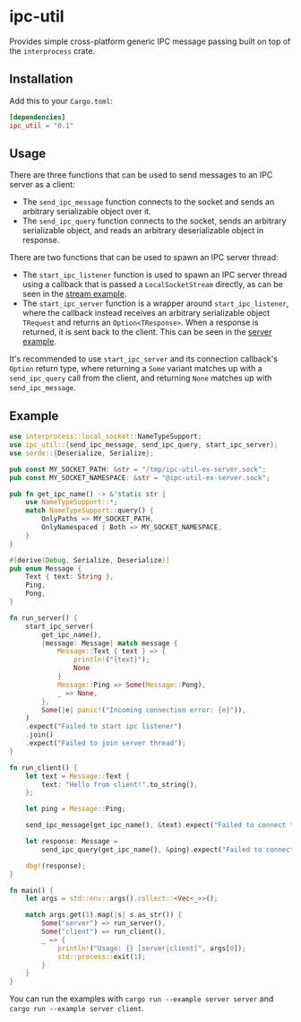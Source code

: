 # ipc-util

Provides simple cross-platform generic IPC message passing built on top of the `interprocess` crate.

## Installation

Add this to your `Cargo.toml`:

```toml
[dependencies]
ipc_util = "0.1"
```

## Usage

There are three functions that can be used to send messages to an IPC server as a client:

- The `send_ipc_message` function connects to the socket and sends an arbitrary serializable object over it.
- The `send_ipc_query` function connects to the socket, sends an arbitrary serializable object, and reads an arbitrary deserializable object in response.


There are two functions that can be used to spawn an IPC server thread:

- The `start_ipc_listener` function is used to spawn an IPC server thread using a callback that is passed a `LocalSocketStream` directly, as can be seen in the [stream example](examples/stream.rs).
- The `start_ipc_server` function is a wrapper around `start_ipc_listener`, where the callback instead receives an arbitrary serializable object `TRequest` and returns an `Option<TResponse>`. When a response is returned, it is sent back to the client. This can be seen in the [server example](examples/server.rs).

It's recommended to use `start_ipc_server` and its connection callback's `Option` return type, where returning a `Some` variant matches up with a `send_ipc_query` call from the client, and returning `None` matches up with `send_ipc_message`.

## Example

```rust
use interprocess::local_socket::NameTypeSupport;
use ipc_util::{send_ipc_message, send_ipc_query, start_ipc_server};
use serde::{Deserialize, Serialize};

pub const MY_SOCKET_PATH: &str = "/tmp/ipc-util-ex-server.sock";
pub const MY_SOCKET_NAMESPACE: &str = "@ipc-util-ex-server.sock";

pub fn get_ipc_name() -> &'static str {
    use NameTypeSupport::*;
    match NameTypeSupport::query() {
        OnlyPaths => MY_SOCKET_PATH,
        OnlyNamespaced | Both => MY_SOCKET_NAMESPACE,
    }
}

#[derive(Debug, Serialize, Deserialize)]
pub enum Message {
    Text { text: String },
    Ping,
    Pong,
}

fn run_server() {
    start_ipc_server(
        get_ipc_name(),
        |message: Message| match message {
            Message::Text { text } => {
                println!("{text}");
                None
            }
            Message::Ping => Some(Message::Pong),
            _ => None,
        },
        Some(|e| panic!("Incoming connection error: {e}")),
    )
    .expect("Failed to start ipc listener")
    .join()
    .expect("Failed to join server thread");
}

fn run_client() {
    let text = Message::Text {
        text: "Hello from client!".to_string(),
    };

    let ping = Message::Ping;

    send_ipc_message(get_ipc_name(), &text).expect("Failed to connect to socket");

    let response: Message =
        send_ipc_query(get_ipc_name(), &ping).expect("Failed to connect to socket");

    dbg!(response);
}

fn main() {
    let args = std::env::args().collect::<Vec<_>>();

    match args.get(1).map(|s| s.as_str()) {
        Some("server") => run_server(),
        Some("client") => run_client(),
        _ => {
            println!("Usage: {} [server|client]", args[0]);
            std::process::exit(1);
        }
    }
}
```

You can run the examples with `cargo run --example server server` and `cargo run --example server client`.